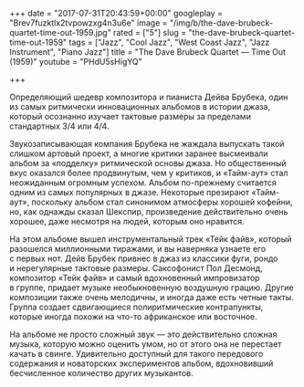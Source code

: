 +++
date = "2017-07-31T20:43:59+00:00"
googleplay = "Brev7fuzktlx2tvpowzxg4n3u6e"
image = "/img/b/the-dave-brubeck-quartet-time-out-1959.jpg"
rated = ["5"]
slug = "the-dave-brubeck-quartet-time-out-1959"
tags = ["Jazz", "Cool Jazz", "West Coast Jazz", "Jazz Instrument", "Piano Jazz"]
title = "The Dave Brubeck Quartet — Time Out (1959)"
youtube = "PHdU5sHigYQ"

+++


Определяющий шедевр композитора и&nbsp;пианиста Дейва Брубека, один из&nbsp;самых ритмически инновационных альбомов в&nbsp;истории джаза, который осознанно изучает тактовые размеры за&nbsp;пределами стандартных 3/4 или 4/4.

Звукозаписывающая компания Брубека не&nbsp;жаждала выпускать такой слишком артовый проект, а&nbsp;многие критики заранее высмеивали альбом за&nbsp;&laquo;подделку&raquo; ритмической основы джаза. Но&nbsp;общественный вкус оказался более продвинутым, чем у&nbsp;критиков, и&nbsp;&laquo;Тайм-аут&raquo; стал неожиданным огромным успехом. Альбом по-прежнему считается одним из&nbsp;самых популярных в&nbsp;джазе. Некоторые презирают &laquo;Тайм-аут&raquo;, поскольку альбом стал синонимом атмосферы хорошей кофейни, но, как однажды сказал Шекспир, произведение действительно очень хорошее, даже несмотря на&nbsp;людей, которым оно нравится.

На&nbsp;этом альбоме вышел инструментальный трек &laquo;Тейк файв&raquo;, который разошелся миллионными тиражами, и&nbsp;вы&nbsp;наверняка узнаете его с&nbsp;первых нот. Дейв Брубек привнес в&nbsp;джаз из&nbsp;классики фуги, рондо и&nbsp;нерегулярные тактовые размеры. Саксофонист Пол Десмонд, композитор &laquo;Тейк файв&raquo; и&nbsp;самый вдохновенный импровизатор в&nbsp;группе, придает музыке необыкновенную воздушную грацию. Другие композиции также очень мелодичны, и&nbsp;иногда даже есть четные такты. Группа создает сдвигающиеся полиритмические контрапункты, которые иногда похожи на&nbsp;что-то африканское или восточное.

На&nbsp;альбоме не&nbsp;просто сложный звук&nbsp;&mdash; это действительно сложная музыка, которую можно оценить умом, но&nbsp;от&nbsp;этого она не&nbsp;перестает качать в&nbsp;свинге. Удивительно доступный для такого передового содержания и&nbsp;новаторских экспериментов альбом, вдохновивший бесчисленное количество других музыкантов.